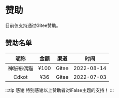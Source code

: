 # 赞助

目前仅支持通过Gitee赞助。

## 赞助名单

| 昵称 | 金额 | 渠道 | 时间 |
| :--: | :--: | :--: | :--: |
| 神秘布偶猫 | ¥100 | Gitee | 2022-08-14 |
| Cdkot | ¥36 | Gitee | 2022-07-03 |

:::tip 感谢
特别感谢以上赞助者对iFalse主题的支持！
:::